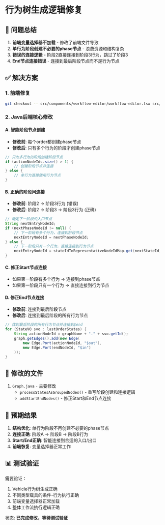 # 行为树生成逻辑修复

## 🎯 问题总结

1. **前端变量选择器不加载** - 修改了前端文件导致
2. **单行为阶段创建不必要的phase节点** - 浪费资源和结构复杂
3. **错误的连接逻辑** - 阶段2直接连接到阶段3行为，跳过了阶段3
4. **End节点连接错误** - 连接到最后阶段节点而不是行为节点

## ✅ 解决方案

### 1. 前端修复
```bash
git checkout -- src/components/workflow-editor/workflow-editor.tsx src/stores/current-entity.store.ts
```

### 2. Java后端核心修改

#### A. 智能阶段节点创建
- **修改前**: 每个order都创建phase节点
- **修改后**: 只有多个行为的阶段才创建phase节点

```java
// 只为多行为的阶段创建阶段节点
if (actionNodeIds.size() > 1) {
    // 创建阶段节点并连接
} else {
    // 单行为直接使用行为节点
}
```

#### B. 正确的阶段间连接
- **修改前**: 阶段2 → 阶段3行为 (错误)
- **修改后**: 阶段2 → 阶段3 → 阶段3行为 (正确)

```java
// 确定下一阶段的入口节点
String nextEntryNodeId;
if (nextPhaseNodeId != null) {
    // 下一阶段有多个行为，连接到阶段节点
    nextEntryNodeId = nextPhaseNodeId;
} else {
    // 下一阶段只有一个行为，直接连接到行为节点
    nextEntryNodeId = stateIdToRepresentativeNodeIdMap.get(nextStateId);
}
```

#### C. 修正Start节点连接
- 如果第一阶段有多个行为 → 连接到phase节点
- 如果第一阶段只有一个行为 → 直接连接到行为节点

#### D. 修正End节点连接
- **修改前**: 连接到最后阶段节点
- **修改后**: 连接到最后阶段的所有行为节点

```java
// 找到最后阶段的所有行为节点并连接到$end
for (StateVO svo : lastOrderStates) {
    String actionNodeId = graphName + "." + svo.getId();
    graph.getEdges().add(new Edge(
        new Edge.Port(actionNodeId, "$out"),
        new Edge.Port(endNodeId, "$in")
    ));
}
```

## 🔄 修改的文件

1. `Graph.java` - 主要修改
   - `processStatesAsGroupedNodes()` - 重写阶段创建和连接逻辑
   - `addStartEndNodes()` - 修正Start和End节点连接

## 🎯 预期结果

1. **结构优化**: 单行为阶段不再创建不必要的phase节点
2. **连接正确**: 阶段A → 阶段B → 阶段B行为
3. **Start/End正确**: 智能连接到合适的入口/出口
4. **前端恢复**: 变量选择器正常工作

## 📊 测试验证

需要验证：
1. Vehicle行为树生成正确
2. 不同类型载具的条件-行为执行正确
3. 前端变量选择器正常加载
4. 整体工作流执行逻辑正确

状态: **已完成修改，等待测试验证**

